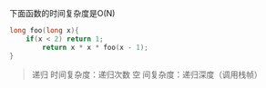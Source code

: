 下面函数的时间复杂度是O(N)
```cpp
long foo(long x){
    if(x < 2) return 1;
        return x * x * foo(x - 1);
}
```
> 递归
    时间复杂度：递归次数
    空 间复杂度：递归深度（调用栈帧）